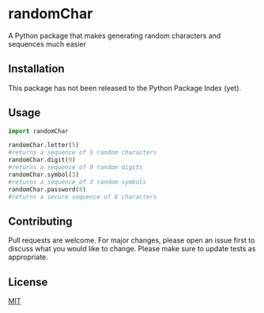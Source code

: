 # randomChar
A Python package that makes generating random characters and sequences much easier

## Installation
This package has not been released to the Python Package Index (yet).

## Usage
```python
import randomChar

randomChar.letter(5)
#returns a sequence of 5 random characters
randomChar.digit(9)
#returns a sequence of 9 random digits
randomChar.symbol(3)
#returns a sequence of 3 random symbols
randomChar.password(8)
#returns a secure sequence of 8 characters
```



## Contributing
Pull requests are welcome. For major changes, please open an issue first to discuss what you would like to change.
Please make sure to update tests as appropriate.

## License
[MIT](https://choosealicense.com/licences/mit/)
